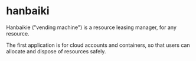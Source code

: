 # hanbaiki
Hanbaikie ("vending machine") is a resource leasing manager, for any resource. 

The first application is for cloud accounts and containers, so that users can allocate and dispose of resources safely.
